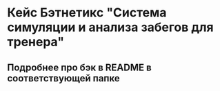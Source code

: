 # Кейс Бэтнетикс "Система симуляции и анализа забегов для тренера"
## Подробнее про бэк в README в соответствующей папке